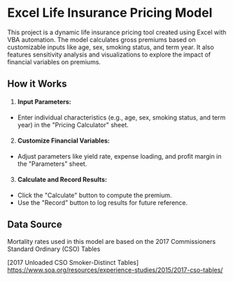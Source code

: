 # Excel Life Insurance Pricing Model
This project is a dynamic life insurance pricing tool created using Excel with VBA automation. The model calculates gross premiums based on customizable inputs like age, sex, smoking status, and term year. It also features sensitivity analysis and visualizations to explore the impact of financial variables on premiums.

## How it Works
1. #### Input Parameters: ####
  - Enter individual characteristics (e.g., age, sex, smoking status, and term year) in the "Pricing Calculator" sheet.
2. #### Customize Financial Variables: ####
  - Adjust parameters like yield rate, expense loading, and profit margin in the "Parameters" sheet.
3. #### Calculate and Record Results: ####
  - Click the "Calculate" button to compute the premium.
  - Use the "Record" button to log results for future reference.

## Data Source 
Mortality rates used in this model are based on the 2017 Commissioners Standard Ordinary (CSO) Tables


[2017 Unloaded CSO Smoker-Distinct Tables]
https://www.soa.org/resources/experience-studies/2015/2017-cso-tables/
